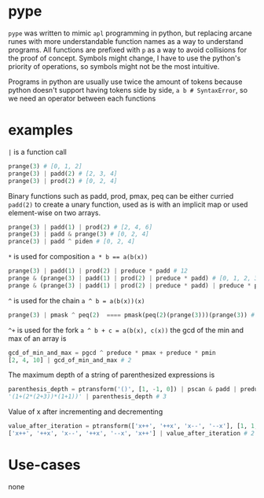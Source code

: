 # pype
`pype` was written to mimic `apl` programming in python, but replacing arcane runes with more understandable function names as a way to understand programs.
All functions are prefixed with `p` as a way to avoid collisions for the proof of concept.
Symbols might change, I have to use the python's priority of operations, so symbols might not be the most intuitive.

Programs in python are usually use twice the amount of tokens because python doesn't support having tokens side by side, `a b # SyntaxError`, so we need an operator between each functions
# examples
`|` is a function call
```python
prange(3) # [0, 1, 2]
prange(3) | padd(2) # [2, 3, 4]
prange(3) | prod(2) # [0, 2, 4]
```

Binary functions such as padd, prod, pmax, peq can be either curried `padd(2)` to create a unary function, used as is with an implicit map or used element-wise on two arrays.
```python
prange(3) | padd(1) | prod(2) # [2, 4, 6]
prange(3) | padd & prange(3) # [0, 2, 4]
prance(3) | padd ^ piden # [0, 2, 4]
```

`*` is used for composition `a * b == a(b(x))` 
```python
prange(3) | padd(1) | prod(2) | preduce * padd # 12
prange & (prange(3) | padd(1) | prod(2) | preduce * padd) # [0, 1, 2, 3, 4, 5, 6, 7, 8, 9, 10, 11]
prange & (prange(3) | padd(1) | prod(2) | preduce * padd) | preduce * pmax # 11
```

`^` is used for the chain `a ^ b = a(b(x))(x)`
```python
prange(3) | pmask ^ peq(2)  ==== pmask(peq(2)(prange(3)))(prange(3)) # [2]
```

`^+` is used for the fork `a ^ b + c = a(b(x), c(x))`
the gcd of the min and max of an array is
```python
gcd_of_min_and_max = pgcd ^ preduce * pmax + preduce * pmin 
[2, 4, 10] | gcd_of_min_and_max # 2
```

The maximum depth of a string of parenthesized expressions is
```python
parenthesis_depth = ptransform('()', [1, -1, 0]) | pscan & padd | preduce & pmax
'(1+(2*(2+3))*(1+1))' | parenthesis_depth # 3
```

Value of x after incrementing and decrementing
```python
value_after_iteration = ptransform(['x++', '++x', 'x--', '--x'], [1, 1, -1, -1, 0]) | preduce * padd
['x++', '++x', 'x--', '++x', '--x', 'x++'] | value_after_iteration # 2

```

# Use-cases
none
